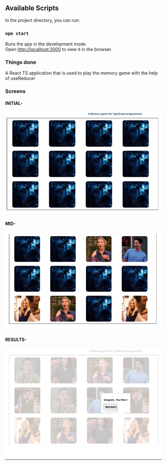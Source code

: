 

## Available Scripts

In the project directory, you can run:

### `npm start`

Runs the app in the development mode.<br />
Open [http://localhost:3000](http://localhost:3000) to view it in the browser.


### Things done

A React TS application that is used to play the memory game with the help of useReducer 

### Screens

#### INITIAL-

![Initial Screen](https://github.com/Chhavi-Trivedi/memoryGame_TypeScript/blob/main/src/components/memory/Images/initial.png?raw=true)
#### MID-
![Mid Screen](https://github.com/Chhavi-Trivedi/memoryGame_TypeScript/blob/main/src/components/memory/Images/mid.png?raw=true)
#### RESULTS-
![Result Screen](https://github.com/Chhavi-Trivedi/memoryGame_TypeScript/blob/main/src/components/memory/Images/result.png?raw=true)
